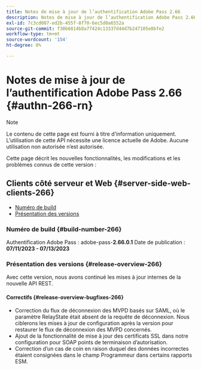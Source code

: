 ```yaml
---
title: Notes de mise à jour de l’authentification Adobe Pass 2.66
description: Notes de mise à jour de l’authentification Adobe Pass 2.66
exl-id: 7c3cd007-ed2b-455f-8f70-6ec5d0a6552a
source-git-commit: f30b6814b8a77424c13337d44d7b247105e0bfe2
workflow-type: tm+mt
source-wordcount: '154'
ht-degree: 0%

---
```


# Notes de mise à jour de l’authentification Adobe Pass 2.66 {#authn-266-rn}

>[!NOTE]
>
>Le contenu de cette page est fourni à titre d’information uniquement. L’utilisation de cette API nécessite une licence actuelle de Adobe. Aucune utilisation non autorisée n’est autorisée.

Cette page décrit les nouvelles fonctionnalités, les modifications et les problèmes connus de cette version :

## Clients côté serveur et Web {#server-side-web-clients-266}

* [Numéro de build](#build-number-266)
* [Présentation des versions](#release-overview-266)

### Numéro de build {#build-number-266}

Authentification Adobe Pass : adobe-pass-**2.66.0.1**
Date de publication : **07/11/2023 - 07/13/2023**

### Présentation des versions {#release-overview-266}

Avec cette version, nous avons continué les mises à jour internes de la nouvelle API REST.

#### Correctifs {#release-overview-bugfixes-266}

* Correction du flux de déconnexion des MVPD basés sur SAML, où le paramètre RelayState était absent de la requête de déconnexion. Nous ciblerons les mises à jour de configuration après la version pour restaurer le flux de déconnexion des MVPD concernés.
* Ajout de la fonctionnalité de mise à jour des certificats SSL dans notre configuration pour SOAP points de terminaison d’autorisation.
* Correction d’un cas de coin en raison duquel des données incorrectes étaient consignées dans le champ Programmeur dans certains rapports ESM.
